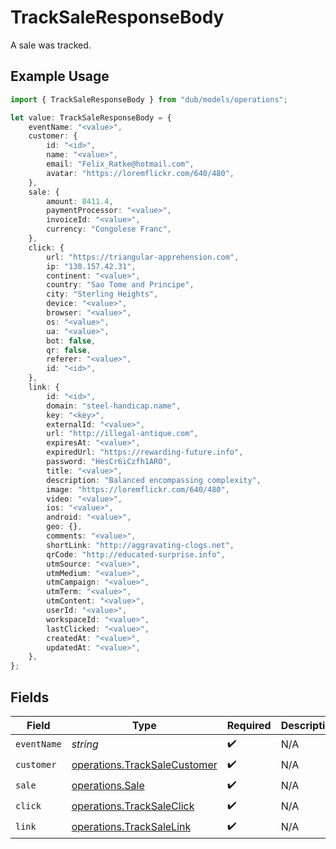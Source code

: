 # TrackSaleResponseBody

A sale was tracked.

## Example Usage

```typescript
import { TrackSaleResponseBody } from "dub/models/operations";

let value: TrackSaleResponseBody = {
    eventName: "<value>",
    customer: {
        id: "<id>",
        name: "<value>",
        email: "Felix_Ratke@hotmail.com",
        avatar: "https://loremflickr.com/640/480",
    },
    sale: {
        amount: 8411.4,
        paymentProcessor: "<value>",
        invoiceId: "<value>",
        currency: "Congolese Franc",
    },
    click: {
        url: "https://triangular-apprehension.com",
        ip: "130.157.42.31",
        continent: "<value>",
        country: "Sao Tome and Principe",
        city: "Sterling Heights",
        device: "<value>",
        browser: "<value>",
        os: "<value>",
        ua: "<value>",
        bot: false,
        qr: false,
        referer: "<value>",
        id: "<id>",
    },
    link: {
        id: "<id>",
        domain: "steel-handicap.name",
        key: "<key>",
        externalId: "<value>",
        url: "http://illegal-antique.com",
        expiresAt: "<value>",
        expiredUrl: "https://rewarding-future.info",
        password: "HesCr6iCzfh1ARO",
        title: "<value>",
        description: "Balanced encompassing complexity",
        image: "https://loremflickr.com/640/480",
        video: "<value>",
        ios: "<value>",
        android: "<value>",
        geo: {},
        comments: "<value>",
        shortLink: "http://aggravating-clogs.net",
        qrCode: "http://educated-surprise.info",
        utmSource: "<value>",
        utmMedium: "<value>",
        utmCampaign: "<value>",
        utmTerm: "<value>",
        utmContent: "<value>",
        userId: "<value>",
        workspaceId: "<value>",
        lastClicked: "<value>",
        createdAt: "<value>",
        updatedAt: "<value>",
    },
};
```

## Fields

| Field                                                                        | Type                                                                         | Required                                                                     | Description                                                                  |
| ---------------------------------------------------------------------------- | ---------------------------------------------------------------------------- | ---------------------------------------------------------------------------- | ---------------------------------------------------------------------------- |
| `eventName`                                                                  | *string*                                                                     | :heavy_check_mark:                                                           | N/A                                                                          |
| `customer`                                                                   | [operations.TrackSaleCustomer](../../models/operations/tracksalecustomer.md) | :heavy_check_mark:                                                           | N/A                                                                          |
| `sale`                                                                       | [operations.Sale](../../models/operations/sale.md)                           | :heavy_check_mark:                                                           | N/A                                                                          |
| `click`                                                                      | [operations.TrackSaleClick](../../models/operations/tracksaleclick.md)       | :heavy_check_mark:                                                           | N/A                                                                          |
| `link`                                                                       | [operations.TrackSaleLink](../../models/operations/tracksalelink.md)         | :heavy_check_mark:                                                           | N/A                                                                          |